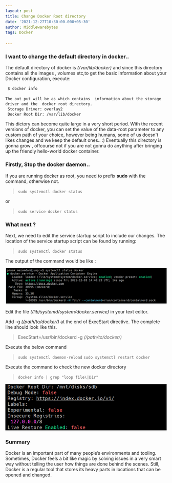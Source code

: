 ```yaml
---
layout: post
title: Change Docker Root directory
date: '2021-12-27T10:30:00.000+05:30'
author: Middlewarebytes
tags: Docker

---
```

### I want to change the default directory in docker.. 

The default directory of docker is *(/var/lib/docker)* and since this directory contains all the images , volumes etc,to get the basic information about your Docker configuration, execute:

     $ docker info

    The out put will be as which contains  information about the storage driver and the  docker root directory.
     Storage Driver: overlay2
     Docker Root Dir: /var/lib/docker
	 
This dictory can become quite large in a very short period. With the recent versions of docker, you can set the value of the data-root parameter to any custom path
of your choice, however being humans, some of us doesn't likes changes and we keep the default ones.. :) Eventually this directory is gonna grow , offcourse not if you are 
not gonna do anything after bringing up the friendly hello-world docker  container. 


### Firstly, Stop the docker daemon.. 

If you are running docker as root, you need to prefix **sudo** with the command, otherwise not.

> `sudo systemctl docker status`

or 

> `sudo service docker status`


### What next ?

Next, we need to edit the service startup script to include our changes. The location of the service startup script can be found by running:

> `sudo systemctl docker status`

The output of the command would be like :
 
 ![docker command status](/img/postimages/dockerstatus.png)
 
 
Edit the file *(/lib/systemd/system/docker.service)* in your text editor.

Add -g *(/path/to/docker/)* at the end of ExecStart directive. The complete line should look like this.

> ExecStart=/usr/bin/dockerd -g *(/path/to/docker/)*

Execute the below command

> `sudo systemctl daemon-reload`
> `sudo systemctl restart docker`


Execute the command to check the new docker directory

> `docker info | grep "loop file\|Dir"`

 ![New root directory](/img/postimages/dockerrootdirectory.png)

### Summary 

Docker is an important part of many people’s environments and tooling. Sometimes, Docker feels a bit like magic by solving issues in a very smart way without telling the user how things are done behind the scenes. Still, Docker is a regular tool that stores its heavy parts in locations that can be opened and changed.
